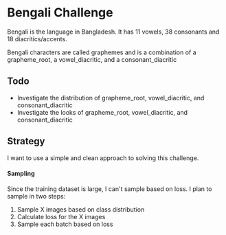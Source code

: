 # Bengali Challenge

Bengali is the language in Bangladesh. It has 11 vowels, 38 consonants and 18 diacritics/accents.

Bengali characters are called graphemes and is a combination of a grapheme_root, a vowel_diacritic, and a consonant_diacritic

## Todo
- Investigate the distribution of grapheme_root, vowel_diacritic, and consonant_diacritic
- Investigate the looks of grapheme_root, vowel_diacritic, and consonant_diacritic

## Strategy

I want to use a simple and clean approach to solving this challenge.

#### Sampling

Since the training dataset is large, I can't sample based on loss. I plan to sample in two steps:
1. Sample X images based on class distribution
2. Calculate loss for the X images
3. Sample each batch based on loss

